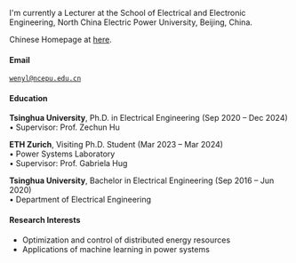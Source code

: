 <!-- [![wenyl16](https://img.shields.io/badge/wenyl16-github-blue?logo=github)](https://github.com/wenyl16) -->

I'm currently a Lecturer at the School of Electrical and Electronic Engineering, North China Electric Power University, Beijing, China.

Chinese Homepage at [here](https://electric.ncepu.edu.cn/szdw/xyjj6/spdxtyjs/7bcaeebbb7e543ffa9e836045df185e0.htm).

#### Email  
<code>wenyl@ncepu.edu.cn</code> 

#### Education  
​**Tsinghua University**, Ph.D. in Electrical Engineering (Sep 2020 – Dec 2024)  
• Supervisor: Prof. Zechun Hu  

​**ETH Zurich**, Visiting Ph.D. Student (Mar 2023 – Mar 2024)  
• Power Systems Laboratory  
• Supervisor: Prof. Gabriela Hug  

​**Tsinghua University**, Bachelor in Electrical Engineering (Sep 2016 – Jun 2020)  
• Department of Electrical Engineering  

#### Research Interests  
- Optimization and control of distributed energy resources
- Applications of machine learning in power systems